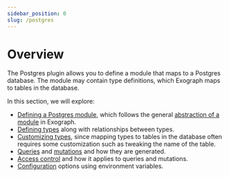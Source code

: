 ```yaml
---
sidebar_position: 0
slug: /postgres
---
```


# Overview

The Postgres plugin allows you to define a module that maps to a Postgres database. The module may contain type definitions, which Exograph maps to tables in the database.

In this section, we will explore:

- [Defining a Postgres module](defining-modules.md), which follows the general [abstraction of a module](/core-concept/module.md) in Exograph.
- [Defining types](defining-types.md) along with relationships between types.
- [Customizing types](customizing-types.md), since mapping types to tables in the database often requires some customization such as tweaking the name of the table.
- [Queries](operations/queries.md) and [mutations](operations/mutations.md) and how they are generated.
- [Access control](access-control.md) and how it applies to queries and mutations.
- [Configuration](configuration.md) options using environment variables.
